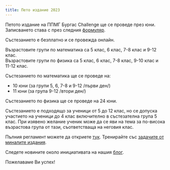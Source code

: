 ```yaml
---
title: Пето издание 2023
---
```


Петото издание на ППМГ Бургас Challenge ще се проведе през юни. Записването става с през следния [формуляр](https://forms.gle/UabPKxMDjhQrDNdT7).

Състезанието е безплатно и се провежда онлайн.

Възрастовите групи по математика са 5 клас, 6 клас, 7-8 клас и 9-12 клас.  
Възрастовите групи по физика са 5 клас, 6 клас, 7-8 клас, 9-10 клас и 11-12 клас.

Състезанието по математика ще се проведе на:
- 10 юни (за групи 5, 6, 7-8 и 9-12 /първи ден/)
- 11 юни (за група 9-12 /втори ден/)

Състезанието по физика ще се проведе на 24 юни.

Състезанието е подходящо за ученици от 5 до 12 клас, но се допуска участието на ученици до 4 клас включително в състезателна група 5 клас. При изявено желание ученик може да се яви на тема за по-висока възрастова група от тази, съответстваща на неговия клас.

Пълния регламент можете да откриете [тук](../assets/rules2023.pdf/). 
Тренирайте със [задачите от миналите издания](../past-papers/).

Следете новините около инициативата на нашия [блог](../blog/).

Пожелаваме Ви успех!